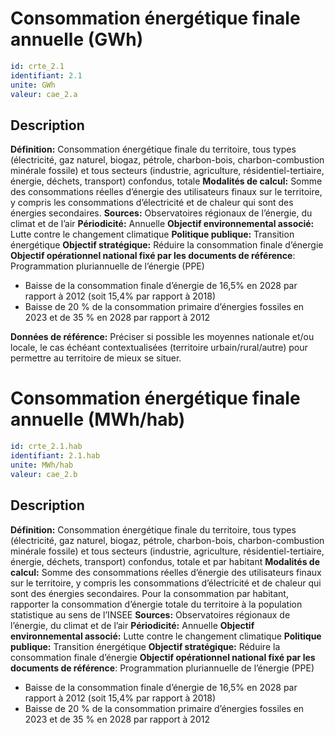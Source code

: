 # Consommation énergétique finale annuelle (GWh)
```yaml
id: crte_2.1
identifiant: 2.1
unite: GWh
valeur: cae_2.a
```
## Description

**Définition:** Consommation énergétique finale du territoire, tous types (électricité, gaz naturel, biogaz, pétrole, charbon-bois, charbon-combustion minérale fossile) et tous secteurs (industrie, agriculture, résidentiel-tertiaire, énergie, déchets, transport) confondus, totale
**Modalités de calcul:** Somme des consommations réelles d’énergie des utilisateurs finaux sur le territoire, y compris les consommations d’électricité et de chaleur qui sont des énergies secondaires.
**Sources:** Observatoires régionaux de l’énergie, du climat et de l’air
**Périodicité:** Annuelle
**Objectif environnemental associé:** Lutte contre le changement climatique
**Politique publique:** Transition énergétique
**Objectif stratégique:** Réduire la consommation finale d’énergie
**Objectif opérationnel national fixé par les documents de référence**: Programmation pluriannuelle de l’énergie (PPE)
- Baisse de la consommation finale d’énergie de 16,5% en 2028 par rapport à 2012 (soit 15,4% par rapport à 2018)
- Baisse de 20 % de la consommation primaire d’énergies fossiles en 2023 et de 35 % en 2028 par rapport à 2012

**Données de référence:** Préciser si possible les moyennes nationale et/ou locale, le cas échéant contextualisées (territoire urbain/rural/autre) pour permettre au territoire de mieux se situer. 

# Consommation énergétique finale annuelle (MWh/hab)
```yaml
id: crte_2.1.hab
identifiant: 2.1.hab
unite: MWh/hab
valeur: cae_2.b
```
## Description

**Définition:** Consommation énergétique finale du territoire, tous types (électricité, gaz naturel, biogaz, pétrole, charbon-bois, charbon-combustion minérale fossile) et tous secteurs (industrie, agriculture, résidentiel-tertiaire, énergie, déchets, transport) confondus, totale et par habitant
**Modalités de calcul:** Somme des consommations réelles d’énergie des utilisateurs finaux sur le territoire, y compris les consommations d’électricité et de chaleur qui sont des énergies secondaires.
Pour la consommation par habitant, rapporter la consommation d’énergie totale du territoire à la population statistique au sens de l’INSEE
**Sources:** Observatoires régionaux de l’énergie, du climat et de l’air
**Périodicité:** Annuelle
**Objectif environnemental associé:** Lutte contre le changement climatique
**Politique publique:** Transition énergétique
**Objectif stratégique:** Réduire la consommation finale d’énergie
**Objectif opérationnel national fixé par les documents de référence**: Programmation pluriannuelle de l’énergie (PPE)
- Baisse de la consommation finale d’énergie de 16,5% en 2028 par rapport à 2012 (soit 15,4% par rapport à 2018)
- Baisse de 20 % de la consommation primaire d’énergies fossiles en 2023 et de 35 % en 2028 par rapport à 2012
